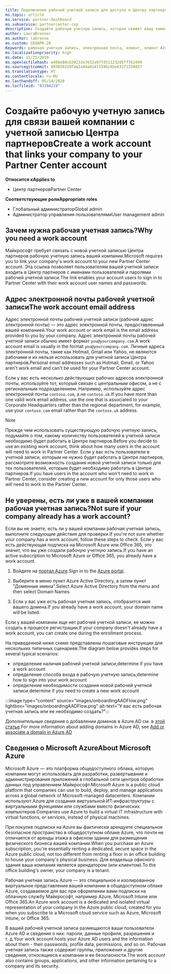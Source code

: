 ```yaml
---
title: Подключение рабочей учетной записи для доступа к Центру партнеров
ms.topic: article
ms.service: partner-dashboard
ms.subservice: partnercenter-csp
description: Создайте рабочую учетную запись, которая свяжет вашу компанию с учетной записью Центра партнеров. Это позволит предоставить доступ к Центру партнеров сотрудникам вашей организации.
author: LauraBrenner
ms.author: labrenne
ms.custom: SEOAPR.20
Keywords: рабочая учетная запись, электронная почта, клиент, клиент Azure, создание учетной записи, доменное имя
ms.localizationpriority: high
ms.date: 11/25/2019
ms.openlocfilehash: e46be80cb39233e7632a97fd511232d5ff762499
ms.sourcegitcommit: 093039319fab2a44ab147159bc4be832f1330d57
ms.translationtype: HT
ms.contentlocale: ru-RU
ms.lasthandoff: 05/14/2020
ms.locfileid: "83394219"
---
```

# <a name="create-a-work-account-that-links-your-company-to-your-partner-center-account"></a><span data-ttu-id="a26cc-105">Создайте рабочую учетную запись для связи вашей компании с учетной записью Центра партнеров</span><span class="sxs-lookup"><span data-stu-id="a26cc-105">Create a work account that links your company to your Partner Center account</span></span>

<span data-ttu-id="a26cc-106">**Относится к**</span><span class="sxs-lookup"><span data-stu-id="a26cc-106">**Applies to**</span></span>

- <span data-ttu-id="a26cc-107">Центр партнеров</span><span class="sxs-lookup"><span data-stu-id="a26cc-107">Partner Center</span></span>

<span data-ttu-id="a26cc-108">**Соответствующие роли**</span><span class="sxs-lookup"><span data-stu-id="a26cc-108">**Appropriate roles**</span></span>

- <span data-ttu-id="a26cc-109">Глобальный администратор</span><span class="sxs-lookup"><span data-stu-id="a26cc-109">Global admin</span></span>
- <span data-ttu-id="a26cc-110">Администратор управления пользователями</span><span class="sxs-lookup"><span data-stu-id="a26cc-110">User management admin</span></span>

## <a name="why-you-need-a-work-account"></a><span data-ttu-id="a26cc-111">Зачем нужна рабочая учетная запись?</span><span class="sxs-lookup"><span data-stu-id="a26cc-111">Why you need a work account</span></span>

<span data-ttu-id="a26cc-112">Майкрософт требует связать с новой учетной записью Центра партнеров рабочую учетную запись вашей компании.</span><span class="sxs-lookup"><span data-stu-id="a26cc-112">Microsoft requires you to link your company's work account to your new Partner Center account.</span></span> <span data-ttu-id="a26cc-113">Эта ссылка позволяет пользователям вашей учетной записи входить в Центр партнеров с именами пользователей и паролями рабочей учетной записи.</span><span class="sxs-lookup"><span data-stu-id="a26cc-113">The link enables your account users to sign in to Partner Center with their work account user names and passwords.</span></span>

## <a name="the-work-account-email-address"></a><span data-ttu-id="a26cc-114">Адрес электронной почты рабочей учетной записи</span><span class="sxs-lookup"><span data-stu-id="a26cc-114">The work account email address</span></span>

<span data-ttu-id="a26cc-115">Адрес электронной почты рабочей учетной записи (рабочий адрес электронной почты) — это адрес электронной почты, предоставленный вашей компанией.</span><span class="sxs-lookup"><span data-stu-id="a26cc-115">Your work account or work email is the email address provided to you by your company.</span></span> <span data-ttu-id="a26cc-116">Адрес электронной почты рабочей учетной записи обычно имеет формат `you@yourcompany.com`.</span><span class="sxs-lookup"><span data-stu-id="a26cc-116">A work account email is usually in the format `you@yourcompany.com`.</span></span> <span data-ttu-id="a26cc-117">Личные адреса электронной почты, такие как Hotmail, Gmail или Yahoo, не являются рабочими и их нельзя использовать для учетной записи Центра партнеров.</span><span class="sxs-lookup"><span data-stu-id="a26cc-117">Personal email addresses such as Hotmail, Gmail, or Yahoo aren't work email and can't be used for your Partner Center account.</span></span>

<span data-ttu-id="a26cc-118">Если у вас есть несколько действующих рабочих адресов электронной почты, используйте тот, который связан с центральным офисом, а не с региональным подразделением. Например, используйте адрес электронной почты `contoso.com`, а не `contoso.uk`.</span><span class="sxs-lookup"><span data-stu-id="a26cc-118">If you have more than one valid work email address, use the one that is associated to your Corporate Headquarters rather than the regional department, for example, use your `contoso.com` email rather than the `contoso.uk` address.</span></span>

> [!NOTE]  
> <span data-ttu-id="a26cc-119">Прежде чем использовать существующую рабочую учетную запись, подумайте о том, какому количеству пользователей в учетной записи необходимо будет работать в Центре партнеров.</span><span class="sxs-lookup"><span data-stu-id="a26cc-119">Before you decide to use an existing work account, think about how many users in the account will need to work in Partner Center.</span></span> <span data-ttu-id="a26cc-120">Если у вас есть пользователи в учетной записи, которым не нужно будет работать в Центре партнеров, рассмотрите возможность создания новой учетной записи только для тех пользователей, которым будет необходимо работать в Центре партнеров.</span><span class="sxs-lookup"><span data-stu-id="a26cc-120">If you have users in the account who won't need to work in Partner Center, consider creating a new account for only those users who will need to work in the Partner Center.</span></span>

## <a name="not-sure-if-your-company-already-has-a-work-account"></a><span data-ttu-id="a26cc-121">Не уверены, есть ли уже в вашей компании рабочая учетная запись?</span><span class="sxs-lookup"><span data-stu-id="a26cc-121">Not sure if your company already has a work account?</span></span>

<span data-ttu-id="a26cc-122">Если вы не знаете, есть ли у вашей компании рабочая учетная запись, выполните следующие действия для проверки.</span><span class="sxs-lookup"><span data-stu-id="a26cc-122">If you're not sure whether your company has a work account, follow these steps to check.</span></span> <span data-ttu-id="a26cc-123">Если у вас есть действующая подписка на Microsoft Azure или Office 365, это значит, что вы уже создали рабочую учетную запись.</span><span class="sxs-lookup"><span data-stu-id="a26cc-123">If you have an active subscription to Microsoft Azure or Office 365, you already have a work account.</span></span>

1. <span data-ttu-id="a26cc-124">Войдите на [портал Azure](https://portal.azure.com).</span><span class="sxs-lookup"><span data-stu-id="a26cc-124">Sign in to the [Azure portal](https://portal.azure.com).</span></span>

2. <span data-ttu-id="a26cc-125">Выберите в меню пункт Azure Active Directory, а затем пункт "Доменные имена".</span><span class="sxs-lookup"><span data-stu-id="a26cc-125">Select Azure Active Directory from the menu and then select Domain Names.</span></span>

3. <span data-ttu-id="a26cc-126">Если у вас уже есть рабочая учетная запись, отобразится имя вашего домена.</span><span class="sxs-lookup"><span data-stu-id="a26cc-126">If you already have a work account, your domain name will be listed.</span></span>

<span data-ttu-id="a26cc-127">Если у вашей компании еще нет рабочей учетной записи, ее можно создать в процессе регистрации.</span><span class="sxs-lookup"><span data-stu-id="a26cc-127">If your company doesn't already have a work account, you can create one during the enrollment process.</span></span>

<span data-ttu-id="a26cc-128">На приведенной ниже схеме представлены пошаговые инструкции для нескольких типичных сценариев:</span><span class="sxs-lookup"><span data-stu-id="a26cc-128">The diagram below provides steps for several typical scenarios:</span></span>

- <span data-ttu-id="a26cc-129">определение наличия рабочей учетной записи;</span><span class="sxs-lookup"><span data-stu-id="a26cc-129">determine if you have a work account</span></span>
- <span data-ttu-id="a26cc-130">определение способа входа в рабочую учетную запись;</span><span class="sxs-lookup"><span data-stu-id="a26cc-130">determine how to sign into your work account</span></span>
- <span data-ttu-id="a26cc-131">определение необходимости создания новой рабочей учетной записи.</span><span class="sxs-lookup"><span data-stu-id="a26cc-131">determine if you need to create a new work account</span></span>

:::image type="content" source="images/onboardingAADFlow.png" lightbox="images/onboardingAADFlow.png" alt-text="У вас есть рабочая учетная запись или ее необходимо создать?":::

<span data-ttu-id="a26cc-133">Дополнительные сведения о добавлении доменов в Azure AD см. в [этой статье](https://docs.microsoft.com/azure/active-directory/active-directory-add-domain).</span><span class="sxs-lookup"><span data-stu-id="a26cc-133">For more information about adding domains in Azure AD, see [Add or associate a domain in Azure AD](https://docs.microsoft.com/azure/active-directory/active-directory-add-domain)</span></span>

## <a name="about-microsoft-azure"></a><span data-ttu-id="a26cc-134">Сведения о Microsoft Azure</span><span class="sxs-lookup"><span data-stu-id="a26cc-134">About Microsoft Azure</span></span>

<span data-ttu-id="a26cc-135">Microsoft Azure — это платформа общедоступного облака, которую компании могут использовать для разработки, развертывания и администрирования приложений в глобальной сети центров обработки данных под управлением Майкрософт.</span><span class="sxs-lookup"><span data-stu-id="a26cc-135">Microsoft Azure is a public cloud platform that companies can use to build, deploy, and manage applications across a global network of Microsoft-managed datacenters.</span></span> <span data-ttu-id="a26cc-136">Компании используют Azure для создания виртуальной ИТ-инфраструктуры с виртуальными функциями или службами вместо физических компьютеров.</span><span class="sxs-lookup"><span data-stu-id="a26cc-136">Companies use Azure to build a virtual IT infrastructure with virtual functions, or services, instead of physical machines.</span></span>

<span data-ttu-id="a26cc-137">При покупке подписки на Azure вы фактически арендуете специальное безопасное пространство в общедоступном облаке Azure, что почти не отличается от аренды этажа в офисном здании для размещения физического бизнеса вашей компании.</span><span class="sxs-lookup"><span data-stu-id="a26cc-137">When you purchase an Azure subscription, you're essentially renting a dedicated, secure space in the Azure public cloud, not too different from renting a floor in an office building to house your company's physical business.</span></span> <span data-ttu-id="a26cc-138">Для владельца офисного здания ваша компания является арендатором (или клиентом).</span><span class="sxs-lookup"><span data-stu-id="a26cc-138">To the office building's owner, your company is a tenant.</span></span>

<span data-ttu-id="a26cc-139">Рабочая учетная запись Azure — это специальное и изолированное виртуальное представление вашей компании в общедоступном облаке Azure, создаваемое для вас при оформлении вами подписки на облачную службу Майкрософт, например Azure, Microsoft Intune или Office 365.</span><span class="sxs-lookup"><span data-stu-id="a26cc-139">An Azure work account is a dedicated and isolated virtual representation of your company in the Azure public cloud, created for you when you subscribe to a Microsoft cloud service such as Azure, Microsoft Intune, or Office 365.</span></span>

<span data-ttu-id="a26cc-140">В вашей рабочей учетной записи размещаются ваши пользователи Azure AD и сведения о них: пароли, данные профиля, разрешения и т. д.</span><span class="sxs-lookup"><span data-stu-id="a26cc-140">Your work account hosts your Azure AD users and the information about them - their passwords, profile data, permissions, and so on.</span></span> <span data-ttu-id="a26cc-141">Рабочая учетная запись также содержит группы, приложения и другие сведения, относящиеся к компании и ее безопасности.</span><span class="sxs-lookup"><span data-stu-id="a26cc-141">The work account also contains groups, applications, and other information pertaining to a company and its security.</span></span>

